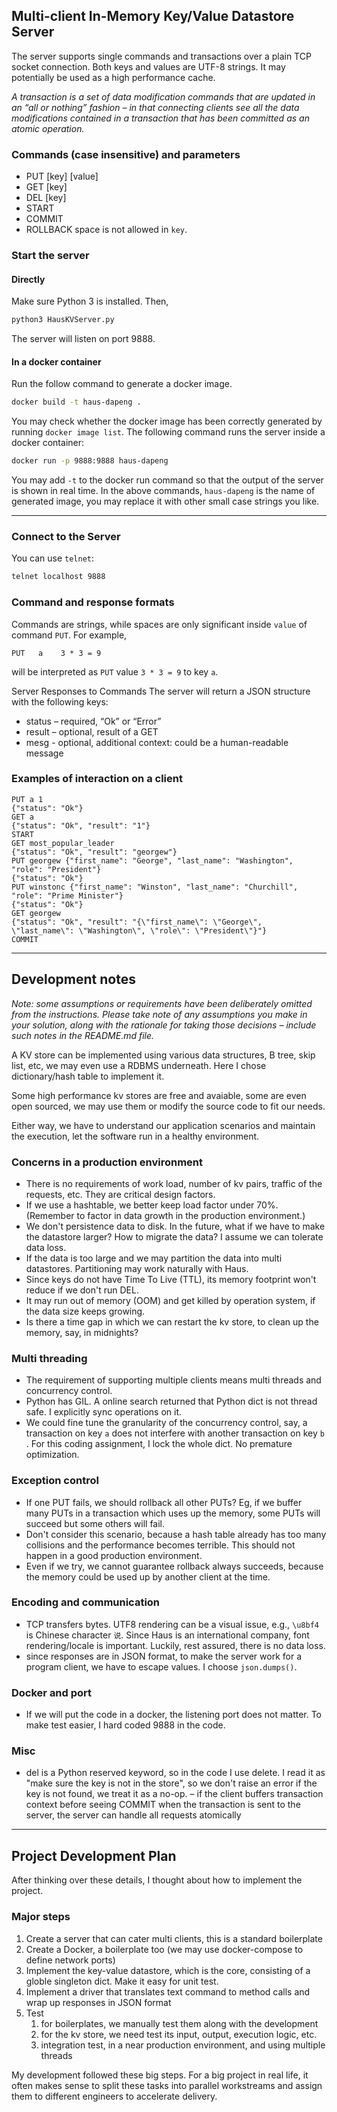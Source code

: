 
## Multi-client In-Memory Key/Value Datastore Server

The server supports single commands and transactions over a plain TCP socket connection. Both keys and values are UTF-8 strings.
It may potentially be used as a high performance cache.

_A transaction is a set of data modification commands that are updated in an “all or nothing” fashion – in that connecting clients see all the data modifications contained in a transaction that has been committed as an atomic operation._

### Commands (case insensitive) and parameters
* PUT [key] [value]
* GET [key]
* DEL [key]
* START
* COMMIT
* ROLLBACK
space is not allowed in `key`.

### Start the server
#### Directly
Make sure Python 3 is installed. Then,
```bash
python3 HausKVServer.py
```
The server will listen on port 9888.

#### In a docker container
Run the follow command to generate a docker image.
```bash
docker build -t haus-dapeng .
```
You may check whether the docker image has been correctly generated by running `docker image list`.
The following command runs the server inside a docker container:
```bash
docker run -p 9888:9888 haus-dapeng
```
You may add `-t` to the docker run command so that the output of the server is shown in real time.
In the above commands, `haus-dapeng` is the name of generated image, you may replace it with other small case strings you like.

---

### Connect to the Server

You can use `telnet`:

```bash
telnet localhost 9888
```

### Command and response formats
Commands are strings, while spaces are only significant inside `value` of command `PUT`. For example, <pre>`PUT   a    3 * 3 = 9 `</pre> will be interpreted as `PUT` value `3 * 3 = 9` to key `a`.

Server Responses to Commands
The server will return a JSON structure with the following keys:
* status – required, “Ok” or “Error”
* result – optional, result of a GET
* mesg - optional, additional context:  could be a human-readable message


### Examples of interaction on a client

```text
PUT a 1
{"status": "Ok"}
GET a
{"status": "Ok", "result": "1"}
START
GET most_popular_leader
{"status": "Ok", "result": "georgew"}
PUT georgew {"first_name": "George", "last_name": "Washington", "role": "President"}
{"status": "Ok"}
PUT winstonc {"first_name": "Winston", "last_name": "Churchill", "role": "Prime Minister"}
{"status": "Ok"}
GET georgew
{"status": "Ok", "result": "{\"first_name\": \"George\", \"last_name\": \"Washington\", \"role\": \"President\"}"}
COMMIT
```

---
## Development notes

_Note:  some assumptions or requirements have been deliberately omitted from the instructions.  Please take note of any assumptions you make in your solution, along with the rationale for taking those decisions – include such notes in the README.md file._

A KV store can be implemented using various data structures, B tree, skip list, etc, we may even use a RDBMS underneath. Here I chose dictionary/hash table to implement it.

Some high performance kv stores are free and avaiable, some are even open sourced, we may use them or modify the source code to fit our needs.

Either way, we have to understand our application scenarios and maintain the execution, let the software run in a healthy environment.

### Concerns in a production environment
- There is no requirements of work load, number of kv pairs, traffic of the requests, etc. They are critical design factors.
- If we use a hashtable, we better keep load factor under 70%. (Remember to factor in data growth in the production environment.)
- We don't persistence data to disk. In the future, what if we have to make the datastore larger? How to migrate the data? I assume we can tolerate data loss.
- If the data is too large and we may partition the data into multi datastores. Partitioning may work naturally with Haus.
- Since keys do not have Time To Live (TTL), its memory footprint won't reduce if we don't run DEL.
- It may run out of memory (OOM) and get killed by operation system, if the data size keeps growing.
- Is there a time gap in which we can restart the kv store, to clean up the memory, say, in midnights?

### Multi threading
- The requirement of supporting multiple clients means multi threads and concurrency control.
- Python has GIL. A online search returned that Python dict is not thread safe. I explicitly sync operations on it.
- We could fine tune the granularity of the concurrency control, say, a transaction on key `a` does not interfere with another transaction on key `b` . For this coding assignment, I lock the whole dict. No premature optimization.

### Exception control
- If one PUT fails, we should rollback all other PUTs? Eg, if we buffer many PUTs in a transaction which uses up the memory, some PUTs will succeed but some others will fail.
- Don't consider this scenario, because a hash table already has too many collisions and the performance becomes terrible. This should not happen in a good production environment.
- Even if we try, we cannot guarantee rollback always succeeds, because the memory could be used up by another client at the time.

### Encoding and communication
- TCP transfers bytes. UTF8 rendering can be a visual issue, e.g., `\u8bf4` is Chinese character `说`. Since Haus is an international company, font rendering/locale is important. Luckily, rest assured, there is no data loss.
- since responses are in JSON format, to make the server work for a program client, we have to escape values. I choose `json.dumps()`.

### Docker and port
- If we will put the code in a docker, the listening port does not matter. To make test easier, I hard coded 9888 in the code.

### Misc
- del is a Python reserved keyword, so in the code I use delete. I read it as "make sure the key is not in the store", so we don't raise an error if the key is not found, we treat it as a no-op.
– if the client buffers transaction context before seeing COMMIT when the transaction is sent to the server, the server can handle all requests atomically

---

## Project Development Plan
After thinking over these details, I thought about how to implement the project.

### Major steps
1. Create a server that can cater multi clients, this is a standard boilerplate
2. Create a Docker, a boilerplate too (we may use docker-compose to define network ports)
3. Implement the key-value datastore, which is the core, consisting of a globle singleton dict. Make it easy for unit test.
4. Implement a driver that translates text command to method calls and wrap up responses in JSON format
5. Test
   1. for boilerplates, we manually test them along with the development
   2. for the kv store, we need test its input, output, execution logic, etc.
   3. integration test, in a near production environment, and using multiple threads

My development followed these big steps.
For a big project in real life, it often makes sense to split these tasks into parallel workstreams and assign them to different engineers to accelerate delivery.
